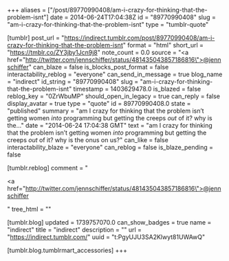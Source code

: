 +++
aliases = ["/post/89770990408/am-i-crazy-for-thinking-that-the-problem-isnt"]
date = 2014-06-24T17:04:38Z
id = "89770990408"
slug = "am-i-crazy-for-thinking-that-the-problem-isnt"
type = "tumblr-quote"

[tumblr]
post_url = "https://indirect.tumblr.com/post/89770990408/am-i-crazy-for-thinking-that-the-problem-isnt"
format = "html"
short_url = "https://tmblr.co/ZY3jby1Jcn9j8"
note_count = 0.0
source = "<a href=\"http://twitter.com/jennschiffer/status/481435043857186816\">@jennschiffer</a>"
can_blaze = false
is_blocks_post_format = false
interactability_reblog = "everyone"
can_send_in_message = true
blog_name = "indirect"
id_string = "89770990408"
slug = "am-i-crazy-for-thinking-that-the-problem-isnt"
timestamp = 1403629478.0
is_blazed = false
reblog_key = "0ZrWbuMP"
should_open_in_legacy = true
can_reply = false
display_avatar = true
type = "quote"
id = 89770990408.0
state = "published"
summary = "am I crazy for thinking that the problem isn’t getting women *into* programming but getting the creeps *out* of it? why is the..."
date = "2014-06-24 17:04:38 GMT"
text = "am I crazy for thinking that the problem isn&rsquo;t getting women *into* programming but getting the creeps *out* of it? why is the onus on us?"
can_like = false
interactability_blaze = "everyone"
can_reblog = false
is_blaze_pending = false

[tumblr.reblog]
comment = "<p><a href=\"http://twitter.com/jennschiffer/status/481435043857186816\">@jennschiffer</a></p>"
tree_html = ""

[tumblr.blog]
updated = 1739757070.0
can_show_badges = true
name = "indirect"
title = "indirect"
description = ""
url = "https://indirect.tumblr.com/"
uuid = "t:PgyUJU3SA2Klwyt81UWAwQ"

[tumblr.blog.tumblrmart_accessories]
+++
